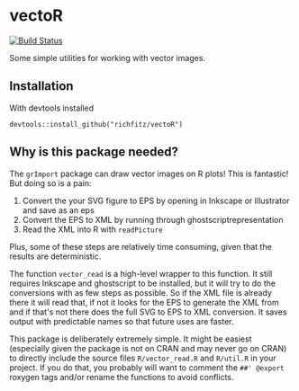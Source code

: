 vectoR
======

[![Build Status](https://travis-ci.org/richfitz/vectoR.png?branch=master)](https://travis-ci.org/richfitz/vectoR)

Some simple utilities for working with vector images.

## Installation

With devtools installed

```
devtools::install_github("richfitz/vectoR")
```

## Why is this package needed?

The `grImport` package can draw vector images on R plots!  This is fantastic!  But doing so is a pain:

1. Convert the your SVG figure to EPS by opening in Inkscape or Illustrator and save as an eps
2. Convert the EPS to XML by running through ghostscriptrepresentation
3. Read the XML into R with `readPicture`

Plus, some of these steps are relatively time consuming, given that the results are deterministic.

The function `vector_read` is a high-level wrapper to this function.  It still requires Inkscape and ghostscript to be installed, but it will try to do the conversions with as few steps as possible.  So if the XML file is already there it will read that, if not it looks for the EPS to generate the XML from and if that's not there does the full SVG to EPS to XML conversion.  It saves output with predictable names so that future uses are faster.

This package is deliberately extremely simple.  It might be easiest (especially given the package is not on CRAN and may never go on CRAN) to directly include the source files `R/vector_read.R` and `R/util.R` in your project.  If you do that, you probably will want to comment the `##' @export` roxygen tags and/or rename the functions to avoid conflicts.
